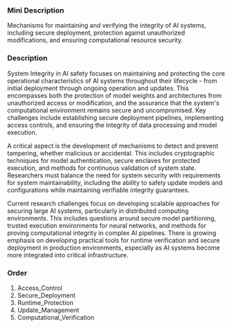 ### Mini Description

Mechanisms for maintaining and verifying the integrity of AI systems, including secure deployment, protection against unauthorized modifications, and ensuring computational resource security.

### Description

System Integrity in AI safety focuses on maintaining and protecting the core operational characteristics of AI systems throughout their lifecycle - from initial deployment through ongoing operation and updates. This encompasses both the protection of model weights and architectures from unauthorized access or modification, and the assurance that the system's computational environment remains secure and uncompromised. Key challenges include establishing secure deployment pipelines, implementing access controls, and ensuring the integrity of data processing and model execution.

A critical aspect is the development of mechanisms to detect and prevent tampering, whether malicious or accidental. This includes cryptographic techniques for model authentication, secure enclaves for protected execution, and methods for continuous validation of system state. Researchers must balance the need for system security with requirements for system maintainability, including the ability to safely update models and configurations while maintaining verifiable integrity guarantees.

Current research challenges focus on developing scalable approaches for securing large AI systems, particularly in distributed computing environments. This includes questions around secure model partitioning, trusted execution environments for neural networks, and methods for proving computational integrity in complex AI pipelines. There is growing emphasis on developing practical tools for runtime verification and secure deployment in production environments, especially as AI systems become more integrated into critical infrastructure.

### Order

1. Access_Control
2. Secure_Deployment
3. Runtime_Protection
4. Update_Management
5. Computational_Verification
